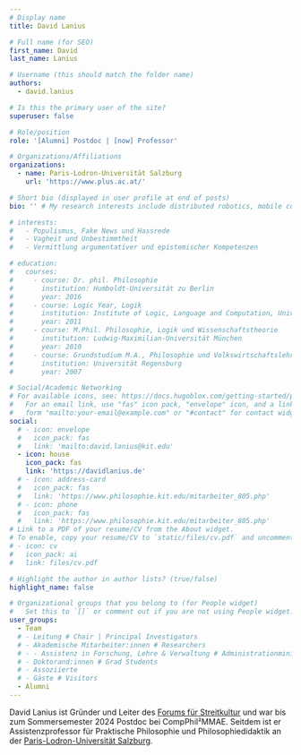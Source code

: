 ```yaml
---
# Display name
title: David Lanius

# Full name (for SEO)
first_name: David
last_name: Lanius

# Username (this should match the folder name)
authors:
  - david.lanius

# Is this the primary user of the site?
superuser: false

# Role/position
role: '[Alumni] Postdoc | [now] Professor'

# Organizations/Affiliations
organizations:
  - name: Paris-Lodron-Universität Salzburg
    url: 'https://www.plus.ac.at/'

# Short bio (displayed in user profile at end of posts)
bio: '' # My research interests include distributed robotics, mobile computing and programmable matter.

# interests:
#   - Populismus, Fake News und Hassrede
#   - Vagheit und Unbestimmtheit 
#   - Vermittlung argumentativer und epistemischer Kompetenzen

# education:
#   courses:
#     - course: Dr. phil. Philosophie 
#       institution: Humboldt-Universität zu Berlin
#       year: 2016
#     - course: Logic Year, Logik 
#       institution: Institute of Logic, Language and Computation, Universiteit van Amsterdam
#       year: 2011
#     - course: M.Phil. Philosophie, Logik und Wissenschaftstheorie
#       institution: Ludwig-Maximilian-Universität München
#       year: 2010
#     - course: Grundstudium M.A., Philosophie und Volkswirtschaftslehre 
#       institution: Universität Regensburg
#       year: 2007

# Social/Academic Networking
# For available icons, see: https://docs.hugoblox.com/getting-started/page-builder/#icons
#   For an email link, use "fas" icon pack, "envelope" icon, and a link in the
#   form "mailto:your-email@example.com" or "#contact" for contact widget.
social:
  # - icon: envelope
  #   icon_pack: fas
  #   link: 'mailto:david.lanius@kit.edu'
  - icon: house
    icon_pack: fas
    link: 'https://davidlanius.de'
  # - icon: address-card
  #   icon_pack: fas
  #   link: 'https://www.philosophie.kit.edu/mitarbeiter_805.php'
  # - icon: phone
  #   icon_pack: fas
  #   link: 'https://www.philosophie.kit.edu/mitarbeiter_805.php' 
# Link to a PDF of your resume/CV from the About widget.
# To enable, copy your resume/CV to `static/files/cv.pdf` and uncomment the lines below.
# - icon: cv
#   icon_pack: ai
#   link: files/cv.pdf

# Highlight the author in author lists? (true/false)
highlight_name: false

# Organizational groups that you belong to (for People widget)
#   Set this to `[]` or comment out if you are not using People widget.
user_groups:
  - Team
  # - Leitung # Chair | Principal Investigators
  # - Akademische Mitarbeiter:innen # Researchers
  # - - Assistenz in Forschung, Lehre & Verwaltung # Administrationministration
  # - Doktorand:innen # Grad Students
  # - Assoziierte 
  # - Gäste # Visitors
  - Alumni
---
```


David Lanius ist Gründer und Leiter des [Forums für Streitkultur](https://forum-streitkultur.de) und war bis zum Sommersemester 2024 Postdoc bei CompPhil²MMAE. Seitdem ist er Assistenzprofessor für Praktische Philosophie und Philosophiedidaktik an der [Paris-Lodron-Universität Salzburg](https://www.plus.ac.at/).

<!-- Sein Forschungsschwerpunkt liegt auf der Vermittlung argumentativer und epistemischer Kompetenzen, strategischer Unbestimmtheit in Recht und Politik, Populismus, Fake News sowie den Möglichkeiten und Grenzen des konstruktiven Diskurses. Er hat Philosophie, Wirtschaft und Logik in Regensburg, München, Madrid und Amsterdam studiert und in Philosophie an der Humboldt-Universität Berlin mit einem Forschungsaufenthalt an der University of Southern California in Los Angeles promoviert.
 -->

